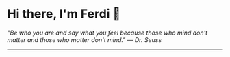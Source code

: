 <h1>Hi there, I'm Ferdi 👋</h1>

<p><em>
  "Be who you are and say what you feel because those who mind don't matter and those who matter don't mind." — Dr. Seuss
</em></p>

---
